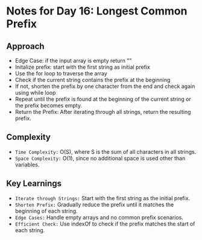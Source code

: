 # Notes for Day 16: Longest Common Prefix

## Approach

- Edge Case: if the input array is empty return ""
- Initalize prefix: start with the first string as initial prefix
- Use the for loop to traverse the array
- Check if the current string contains the prefix at the beginning
- If not, shorten the prefix by one character from the end and check again using while loop
- Repeat until the prefix is found at the beginning of the current string or the prefix becomes empty.
- Return the Prefix: After iterating through all strings, return the resulting prefix.

## Complexity
- `Time Complexity:` O(S), where S is the sum of all characters in all strings.
- `Space Complexity:` O(1), since no additional space is used other than variables.

## Key Learnings
- `Iterate through Strings:` Start with the first string as the initial prefix.
- `Shorten Prefix:` Gradually reduce the prefix until it matches the beginning of each string.
- `Edge Cases:` Handle empty arrays and no common prefix scenarios.
- `Efficient Check:` Use indexOf to check if the prefix matches the start of each string.
